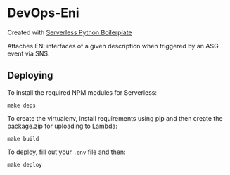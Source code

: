 # DevOps-Eni
Created with [Serverless Python Boilerplate](https://github.com/amaysim-au/serverless-python-boilerplate)

Attaches ENI interfaces of a given description when triggered by an ASG event via SNS.

## Deploying
To install the required NPM modules for Serverless:
```
make deps
```
To create the virtualenv, install requirements using pip and then create the package.zip for uploading to Lambda:
```
make build
```
To deploy, fill out your `.env` file and then:
```
make deploy
```
